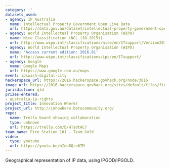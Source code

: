 ```yaml
---
category: ''
datasets_used:
- agency: IP Australia
  name: Intellectual Property Government Open Live Data
  url: https://data.gov.au/dataset/intellectual-property-government-open-live-data
- agency: World Intellectual Property Organisation (WIPO)
  name: Nice Classification (NCL (10-2015))
  url: http://www.wipo.int/classifications/nice/en/ITsupport/Version20150101/
- agency: World Intellectual Property Organisation (WIPO)
  name: 'Access current edition: 2016.01'
  url: http://www.wipo.int/classifications/ipc/en/ITsupport/
- agency: Google
  name: Google Maps
  url: https://www.google.com.au/maps
event: ipswich-digital-city
hackerspace_url: https://2016.hackerspace.govhack.org/node/3016
image_url: https://2016.hackerspace.govhack.org/sites/default/files/field/image/innovation_where.png
jurisdiction: qld
prizes-entered:
- australia-ip-rights
project_title: Innovation Where?
project_url: http://innowhere.betacommunity.org/
repo:
  name: Trello board showing collaboration
  type: unknown
  url: https://trello.com/b/HTsdtAC7
team_name: Fire Station 101 - Team Gold
video:
  type: youtube
  url: https://youtu.be/nIdu8Qrn6TM
---
```


Geographical representation of IP data, using IPGOD/IPGOLD.